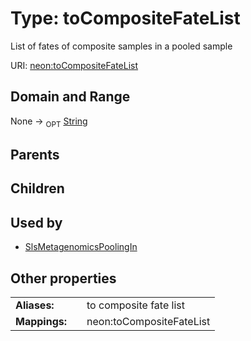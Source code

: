 
# Type: toCompositeFateList


List of fates of composite samples in a pooled sample

URI: [neon:toCompositeFateList](https://data.neonscience.org/toCompositeFateList)


## Domain and Range

None ->  <sub>OPT</sub> [String](types/String.md)

## Parents


## Children


## Used by

 * [SlsMetagenomicsPoolingIn](SlsMetagenomicsPoolingIn.md)

## Other properties

|  |  |  |
| --- | --- | --- |
| **Aliases:** | | to composite fate list |
| **Mappings:** | | neon:toCompositeFateList |

